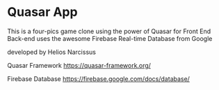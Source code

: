 # Quasar App

This is a four-pics game clone using the power of Quasar for Front End
Back-end uses the awesome Firebase Real-time Database from Google

developed by Helios Narcissus

Quasar Framework
https://quasar-framework.org/

Firebase Database
https://firebase.google.com/docs/database/
